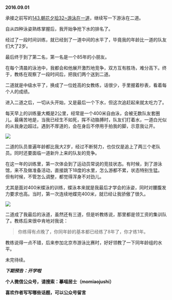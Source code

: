 
          
            
**2016.09.01**

承接之前写的[143.朝花夕拾32~游泳在一道](https://www.jianshu.com/p/f13f8e8af266)，继续写一下游泳在二道。

自从四种泳姿熟练掌握后，我开始争抢下水的排名了。

经过了一段时间训练，就已经到了一道中间的水平了，毕竟我的年龄比一道的队友们大了2岁。

最后终于到了第二名，第一名是一个85年的小朋友。

在每个清晨的泳池中，我都会和他展开激烈地竞争，双方互有胜场，难分高下。终于，教练在观察了一段时间后，把我们两个送到二道。

二道就是中级水平了，换成了一位姓高的女教练，话很少，手里握着秒表，看着每个人的成绩。

进入二道之后，一切从头开始，又是最后一个下水，但这次追赶起来就太吃力了。

每天早上的训练量大概是2公里，经常是一个400米自由泳，会被无数队友套圈儿。最痛苦地是，当我已经生不如死，挥不动胳膊时，队友们打着水，一道白光似的从我身边超过。遇到不厚道的，会在身后不停用手拍我的脚，示意我让开。




![](//upload-images.jianshu.io/upload_images/51001-772187850642613a.jpg)




二道的队员普遍年龄都比我大2岁，经过不断努力，也仅仅是追上了两三个老队员。同时还要面临一道新升上来的队友的竞争。

在这一年的训练里，第一次体会到了运动员常说的竞技状态。有时候，到了游泳馆，来不及做准备活动，直接跳下18度的水里，怎么游都不累，状态特别生猛。但有时候，不管怎么调整，都觉得浑身不对劲儿。

尤其是面对400米蝶泳的训练，蝶泳本来就是我最后才学会的泳姿，同时对腰腹发力要求也高。当时，第一次连续地蝶完400米，就已经让我骄傲了很久。




![](//upload-images.jianshu.io/upload_images/51001-da31ac8349ed96c6.jpg)




二道成了我最后的泳道，虽然还有三道，但是听教练说，那里都是领工资的集训队了。教练后来很中肯地对我说：
>你练得有点晚了，你同年龄的基本都已经练了8年了，你才练1年。



教练说得一点不错，后来参加北京市游泳比赛时，好好领教了一下同年龄组的水平。

未完待续。


***下期预告：开学啦***


**个人微信公众号，请搜索：摹喵居士（momiaojushi）**

**喜欢作者写写哪些话题，可以公众号留言**

          
        
